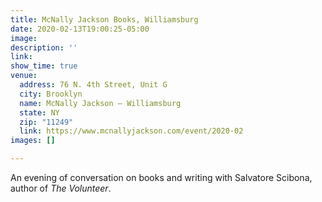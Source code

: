 ```yaml
---
title: McNally Jackson Books, Williamsburg
date: 2020-02-13T19:00:25-05:00
image: 
description: ''
link: 
show_time: true
venue:
  address: 76 N. 4th Street, Unit G
  city: Brooklyn
  name: McNally Jackson – Williamsburg
  state: NY
  zip: "11249"
  link: https://www.mcnallyjackson.com/event/2020-02
images: []

---
```

An evening of conversation on books and writing with Salvatore Scibona, author of _The Volunteer_.